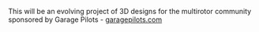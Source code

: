 This will be an evolving project of 3D designs for the multirotor community sponsored by Garage Pilots - [garagepilots.com](http://garagepilots.com)